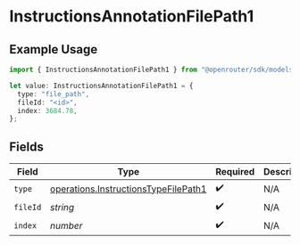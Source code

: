 # InstructionsAnnotationFilePath1

## Example Usage

```typescript
import { InstructionsAnnotationFilePath1 } from "@openrouter/sdk/models/operations";

let value: InstructionsAnnotationFilePath1 = {
  type: "file_path",
  fileId: "<id>",
  index: 3684.78,
};
```

## Fields

| Field                                                                                        | Type                                                                                         | Required                                                                                     | Description                                                                                  |
| -------------------------------------------------------------------------------------------- | -------------------------------------------------------------------------------------------- | -------------------------------------------------------------------------------------------- | -------------------------------------------------------------------------------------------- |
| `type`                                                                                       | [operations.InstructionsTypeFilePath1](../../models/operations/instructionstypefilepath1.md) | :heavy_check_mark:                                                                           | N/A                                                                                          |
| `fileId`                                                                                     | *string*                                                                                     | :heavy_check_mark:                                                                           | N/A                                                                                          |
| `index`                                                                                      | *number*                                                                                     | :heavy_check_mark:                                                                           | N/A                                                                                          |
